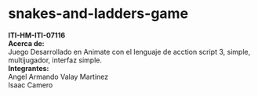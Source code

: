 # snakes-and-ladders-game
<b>ITI-HM-ITI-07116</b> <br>
<b>Acerca de:</b> <br>
Juego Desarrollado en Animate con el lenguaje de acction script 3, simple, multijugador, interfaz simple.<br>
<b>Integrantes:</b><br>
Angel Armando Valay Martinez <br>
Isaac Camero
